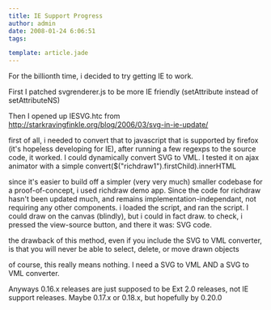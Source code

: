 ```yaml
---
title: IE Support Progress
author: admin
date: 2008-01-24 6:06:51
tags: 

template: article.jade
---
```


For the billionth time, i decided to try getting IE to work.

First I patched svgrenderer.js to be more IE friendly (setAttribute instead of setAttributeNS)

Then I opened up IESVG.htc from http://starkravingfinkle.org/blog/2006/03/svg-in-ie-update/

first of all, i needed to convert that to javascript that is supported by firefox (it's hopeless developing for IE), after running a few regexps to the source code, it worked. I could dynamically convert SVG to VML. I tested it on ajax animator with a simple convert($("richdraw1").firstChild).innerHTML

since it's easier to build off a simpler (very very much) smaller codebase for a proof-of-concept, i used richdraw demo app. Since the code for richdraw hasn't been updated much, and remains implementation-independant, not requiring any other components. i loaded the script, and ran the script. I could draw on the canvas (blindly), but i could in fact draw. to check, i pressed the view-source button, and there it was: SVG code.

the drawback of this method, even if you include the SVG to VML converter, is that you will never be able to select, delete, or move drawn objects

of course, this really means nothing. I need a SVG to VML AND a SVG to VML converter.

Anyways 0.16.x releases are just supposed to be Ext 2.0 releases, not IE support releases. Maybe 0.17.x or 0.18.x, but hopefully by 0.20.0
